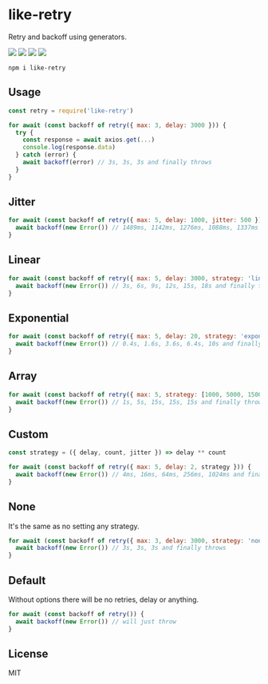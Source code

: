 # like-retry

Retry and backoff using generators.

![](https://img.shields.io/npm/v/like-retry.svg) ![](https://img.shields.io/npm/dt/like-retry.svg) ![](https://img.shields.io/badge/tested_with-tape-e683ff.svg) ![](https://img.shields.io/github/license/LuKks/like-retry.svg)

```
npm i like-retry
```

## Usage
```javascript
const retry = require('like-retry')

for await (const backoff of retry({ max: 3, delay: 3000 })) {
  try {
    const response = await axios.get(...)
    console.log(response.data)
  } catch (error) {
    await backoff(error) // 3s, 3s, 3s and finally throws
  }
}
```

## Jitter
```javascript
for await (const backoff of retry({ max: 5, delay: 1000, jitter: 500 })) {
  await backoff(new Error()) // 1489ms, 1142ms, 1276ms, 1088ms, 1337ms and finally throws
}
```

## Linear
```javascript
for await (const backoff of retry({ max: 5, delay: 3000, strategy: 'linear' })) {
  await backoff(new Error()) // 3s, 6s, 9s, 12s, 15s, 18s and finally throws
}
```

## Exponential
```javascript
for await (const backoff of retry({ max: 5, delay: 20, strategy: 'exponential' })) {
  await backoff(new Error()) // 0.4s, 1.6s, 3.6s, 6.4s, 10s and finally throws
}
```

## Array
```javascript
for await (const backoff of retry({ max: 5, strategy: [1000, 5000, 15000] })) {
  await backoff(new Error()) // 1s, 5s, 15s, 15s, 15s and finally throws
}
```

## Custom
```javascript
const strategy = ({ delay, count, jitter }) => delay ** count

for await (const backoff of retry({ max: 5, delay: 2, strategy })) {
  await backoff(new Error()) // 4ms, 16ms, 64ms, 256ms, 1024ms and finally throws
}
```

## None
It's the same as no setting any strategy.

```javascript
for await (const backoff of retry({ max: 3, delay: 3000, strategy: 'none' })) {
  await backoff(new Error()) // 3s, 3s, 3s and finally throws
}
```

## Default
Without options there will be no retries, delay or anything.

```javascript
for await (const backoff of retry()) {
  await backoff(new Error()) // will just throw
}
```

## License
MIT
